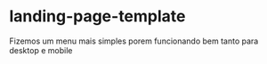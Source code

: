# landing-page-template
Fizemos um menu mais simples porem funcionando bem tanto para desktop e mobile
